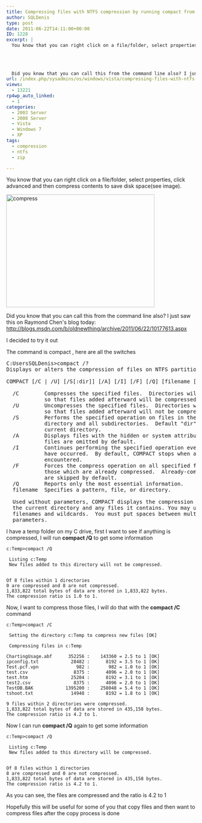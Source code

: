 ```yaml
---
title: Compressing files with NTFS compression by running compact from the command line
author: SQLDenis
type: post
date: 2011-06-22T14:11:00+00:00
ID: 1228
excerpt: |
  You know that you can right click on a file/folder, select properties, click advanced and then compress contents to save disk space(see image).
  
  
  
  
  Did you know that you can call this from the command line also? I just saw this on  Raymond Chen's b&hellip;
url: /index.php/sysadmins/os/windows/vista/compressing-files-with-ntfs-compression/
views:
  - 13221
rp4wp_auto_linked:
  - 1
categories:
  - 2003 Server
  - 2008 Server
  - Vista
  - Windows 7
  - XP
tags:
  - compression
  - ntfs
  - zip

---
```

You know that you can right click on a file/folder, select properties, click advanced and then compress contents to save disk space(see image).

[<img src="http://farm6.static.flickr.com/5277/5860004203_c847a70cac.jpg" width="394" height="300" alt="compress" />][1]

Did you know that you can call this from the command line also? I just saw this on Raymond Chen's blog today: http://blogs.msdn.com/b/oldnewthing/archive/2011/06/22/10177613.aspx

I decided to try it out

The command is compact , here are all the switches

<pre>C:UsersSQLDenis>compact /?
Displays or alters the compression of files on NTFS partitions.

COMPACT [/C | /U] [/S[:dir]] [/A] [/I] [/F] [/Q] [filename [...]]

  /C        Compresses the specified files.  Directories will be marked
            so that files added afterward will be compressed.
  /U        Uncompresses the specified files.  Directories will be marked
            so that files added afterward will not be compressed.
  /S        Performs the specified operation on files in the given
            directory and all subdirectories.  Default "dir" is the
            current directory.
  /A        Displays files with the hidden or system attributes.  These
            files are omitted by default.
  /I        Continues performing the specified operation even after errors
            have occurred.  By default, COMPACT stops when an error is
            encountered.
  /F        Forces the compress operation on all specified files, even
            those which are already compressed.  Already-compressed files
            are skipped by default.
  /Q        Reports only the most essential information.
  filename  Specifies a pattern, file, or directory.

  Used without parameters, COMPACT displays the compression state of
  the current directory and any files it contains. You may use multiple
  filenames and wildcards.  You must put spaces between multiple
  parameters.</pre>

I have a temp folder on my C drive, first I want to see if anything is compressed, I will run **compact /Q** to get some information

```dos
c:Temp>compact /Q

 Listing c:Temp
 New files added to this directory will not be compressed.


Of 8 files within 1 directories
0 are compressed and 8 are not compressed.
1,833,822 total bytes of data are stored in 1,833,822 bytes.
The compression ratio is 1.0 to 1.
```

Now, I want to compress those files, I will do that with the **compact /C** command

```
c:Temp>compact /C

 Setting the directory c:Temp to compress new files [OK]

 Compressing files in c:Temp

ChartingUsage.abf      352256 :    143360 = 2.5 to 1 [OK]
ipconfig.txt            28482 :      8192 = 3.5 to 1 [OK]
Test.pcf.vpn              982 :       982 = 1.0 to 1 [OK]
test.csv                 8375 :      4096 = 2.0 to 1 [OK]
test.htm                25204 :      8192 = 3.1 to 1 [OK]
test2.csv                8375 :      4096 = 2.0 to 1 [OK]
TestDB.BAK            1395200 :    258048 = 5.4 to 1 [OK]
tshoot.txt              14948 :      8192 = 1.8 to 1 [OK]

9 files within 2 directories were compressed.
1,833,822 total bytes of data are stored in 435,158 bytes.
The compression ratio is 4.2 to 1.
```

Now I can run **compact /Q** again to get some information

```dos
c:Temp>compact /Q

 Listing c:Temp
 New files added to this directory will be compressed.


Of 8 files within 1 directories
8 are compressed and 0 are not compressed.
1,833,822 total bytes of data are stored in 435,158 bytes.
The compression ratio is 4.2 to 1.
```

As you can see, the files are compressed and the ratio is 4.2 to 1

Hopefully this will be useful for some of you that copy files and then want to compress files after the copy process is done

 [1]: http://www.flickr.com/photos/denisgobo/5860004203/ "compress by Denis Gobo, on Flickr"